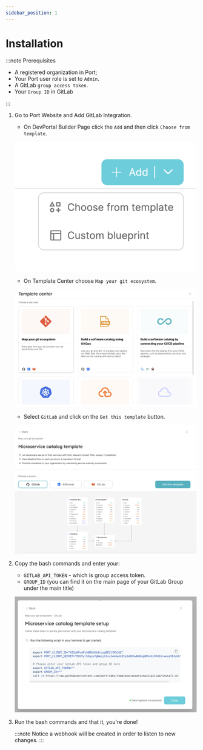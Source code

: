 ```yaml
---
sidebar_position: 1
---
```


# Installation

:::note Prerequisites

- A registered organization in Port;
- Your Port user role is set to `Admin`.
- A GitLab `group access token`.
- Your `Group ID` in GitLab

:::

1. Go to Port Website and Add GitLab Integration.

   - On DevPortal Builder Page click the `Add` and then click `Choose from template`.

   ![Choose From Template](../../../../../static/img/build-your-software-catalog/sync-data-to-catalog/gitlab/choose-from-template-button.png)

   - On Template Center choose `Map your git ecosystem`.

   ![Choose a use case](../../../../../static/img/build-your-software-catalog/sync-data-to-catalog/gitlab/template-center.png)

   - Select `GitLab` and click on the `Get this template` button.

   ![Choose a use case](../../../../../static/img/build-your-software-catalog/sync-data-to-catalog/gitlab/get-this-template.png)

2. Copy the bash commands and enter your:

   - `GITLAB_API_TOKEN` - which is group access token.
   - `GROUP_ID` (you can find it on the main page of your GitLab Group under the main title)

   ![Choose a use case](../../../../../static/img/build-your-software-catalog/sync-data-to-catalog/gitlab/gitlab-script-step.png)

3. Run the bash commands and that it, you're done!

   :::note
   Notice a webhook will be created in order to listen to new changes.
   :::

